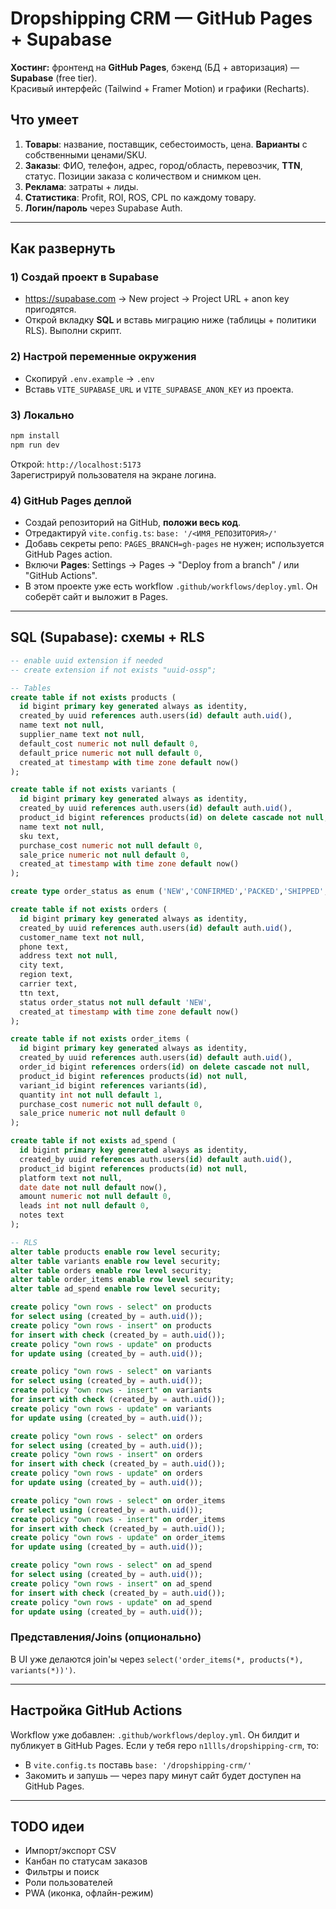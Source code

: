 # Dropshipping CRM — GitHub Pages + Supabase

**Хостинг:** фронтенд на **GitHub Pages**, бэкенд (БД + авторизация) — **Supabase** (free tier).  
Красивый интерфейс (Tailwind + Framer Motion) и графики (Recharts).

## Что умеет
1. **Товары**: название, поставщик, себестоимость, цена. **Варианты** с собственными ценами/SKU.
2. **Заказы**: ФИО, телефон, адрес, город/область, перевозчик, **TTN**, статус. Позиции заказа с количеством и снимком цен.
3. **Реклама**: затраты + лиды.
4. **Статистика**: Profit, ROI, ROS, CPL по каждому товару.
5. **Логин/пароль** через Supabase Auth.

---

## Как развернуть
### 1) Создай проект в Supabase
- https://supabase.com → New project → Project URL + anon key пригодятся.
- Открой вкладку **SQL** и вставь миграцию ниже (таблицы + политики RLS). Выполни скрипт.

### 2) Настрой переменные окружения
- Скопируй `.env.example` → `.env`
- Вставь `VITE_SUPABASE_URL` и `VITE_SUPABASE_ANON_KEY` из проекта.

### 3) Локально
```bash
npm install
npm run dev
```
Открой: `http://localhost:5173`  
Зарегистрируй пользователя на экране логина.

### 4) GitHub Pages деплой
- Создай репозиторий на GitHub, **положи весь код**.
- Отредактируй `vite.config.ts`: `base: '/<ИМЯ_РЕПОЗИТОРИЯ>/'`
- Добавь секреты репо: `PAGES_BRANCH=gh-pages` не нужен; используется GitHub Pages action.
- Включи **Pages**: Settings → Pages → "Deploy from a branch" / или "GitHub Actions".
- В этом проекте уже есть workflow `.github/workflows/deploy.yml`. Он соберёт сайт и выложит в Pages.

---

## SQL (Supabase): схемы + RLS
```sql
-- enable uuid extension if needed
-- create extension if not exists "uuid-ossp";

-- Tables
create table if not exists products (
  id bigint primary key generated always as identity,
  created_by uuid references auth.users(id) default auth.uid(),
  name text not null,
  supplier_name text not null,
  default_cost numeric not null default 0,
  default_price numeric not null default 0,
  created_at timestamp with time zone default now()
);

create table if not exists variants (
  id bigint primary key generated always as identity,
  created_by uuid references auth.users(id) default auth.uid(),
  product_id bigint references products(id) on delete cascade not null,
  name text not null,
  sku text,
  purchase_cost numeric not null default 0,
  sale_price numeric not null default 0,
  created_at timestamp with time zone default now()
);

create type order_status as enum ('NEW','CONFIRMED','PACKED','SHIPPED','DELIVERED','CANCELED','RETURNED');

create table if not exists orders (
  id bigint primary key generated always as identity,
  created_by uuid references auth.users(id) default auth.uid(),
  customer_name text not null,
  phone text,
  address text not null,
  city text,
  region text,
  carrier text,
  ttn text,
  status order_status not null default 'NEW',
  created_at timestamp with time zone default now()
);

create table if not exists order_items (
  id bigint primary key generated always as identity,
  created_by uuid references auth.users(id) default auth.uid(),
  order_id bigint references orders(id) on delete cascade not null,
  product_id bigint references products(id) not null,
  variant_id bigint references variants(id),
  quantity int not null default 1,
  purchase_cost numeric not null default 0,
  sale_price numeric not null default 0
);

create table if not exists ad_spend (
  id bigint primary key generated always as identity,
  created_by uuid references auth.users(id) default auth.uid(),
  product_id bigint references products(id) not null,
  platform text not null,
  date date not null default now(),
  amount numeric not null default 0,
  leads int not null default 0,
  notes text
);

-- RLS
alter table products enable row level security;
alter table variants enable row level security;
alter table orders enable row level security;
alter table order_items enable row level security;
alter table ad_spend enable row level security;

create policy "own rows - select" on products
for select using (created_by = auth.uid());
create policy "own rows - insert" on products
for insert with check (created_by = auth.uid());
create policy "own rows - update" on products
for update using (created_by = auth.uid());

create policy "own rows - select" on variants
for select using (created_by = auth.uid());
create policy "own rows - insert" on variants
for insert with check (created_by = auth.uid());
create policy "own rows - update" on variants
for update using (created_by = auth.uid());

create policy "own rows - select" on orders
for select using (created_by = auth.uid());
create policy "own rows - insert" on orders
for insert with check (created_by = auth.uid());
create policy "own rows - update" on orders
for update using (created_by = auth.uid());

create policy "own rows - select" on order_items
for select using (created_by = auth.uid());
create policy "own rows - insert" on order_items
for insert with check (created_by = auth.uid());
create policy "own rows - update" on order_items
for update using (created_by = auth.uid());

create policy "own rows - select" on ad_spend
for select using (created_by = auth.uid());
create policy "own rows - insert" on ad_spend
for insert with check (created_by = auth.uid());
create policy "own rows - update" on ad_spend
for update using (created_by = auth.uid());
```

### Представления/Joins (опционально)
В UI уже делаются join'ы через `select('order_items(*, products(*), variants(*))')`.

---

## Настройка GitHub Actions
Workflow уже добавлен: `.github/workflows/deploy.yml`. Он билдит и публикует в GitHub Pages.
Если у тебя repo `n1llls/dropshipping-crm`, то:
- В `vite.config.ts` поставь `base: '/dropshipping-crm/'`
- Закомить и запушь — через пару минут сайт будет доступен на GitHub Pages.

---

## TODO идеи
- Импорт/экспорт CSV
- Канбан по статусам заказов
- Фильтры и поиск
- Роли пользователей
- PWA (иконка, офлайн-режим)

